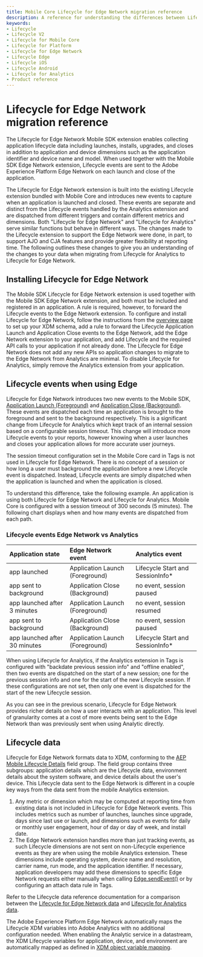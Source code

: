```yaml
---
title: Mobile Core Lifecycle for Edge Network migration reference
description: A reference for understanding the differences between Lifecycle for Edge Network vs Lifecycle for Analytics.
keywords:
- Lifecycle
- Lifecycle V2
- Lifecycle for Mobile Core
- Lifecycle for Platform
- Lifecycle for Edge Network
- Lifecycle Edge
- Lifecycle iOS
- Lifecycle Android
- Lifecycle for Analytics
- Product reference
---
```


# Lifecycle for Edge Network migration reference

The Lifecycle for Edge Network Mobile SDK extension enables collecting application lifecycle data including launches, installs, upgrades, and closes in addition to application and device dimensions such as the application identifier and device name and model. When used together with the Mobile SDK Edge Network extension, Lifecycle events are sent to the Adobe Experience Platform Edge Network on each launch and close of the application.

The Lifecycle for Edge Network extension is built into the existing Lifecycle extension bundled with Mobile Core and introduces new events to capture when an application is launched and closed. These events are separate and distinct from the Lifecycle events handled by the Analytics extension and are dispatched from different triggers and contain different metrics and dimensions. Both "Lifecycle for Edge Network" and "Lifecycle for Analytics" serve similar functions but behave in different ways. The changes made to the Lifecycle extension to support the Edge Network were done, in part, to support AJO and CJA features and provide greater flexibility at reporting time. The following outlines these changes to give you an understanding of the changes to your data when migrating from Lifecycle for Analytics to Lifecycle for Edge Network.

## Installing Lifecycle for Edge Network

The Mobile SDK Lifecycle for Edge Network extension is used together with the Mobile SDK Edge Network extension, and both must be included and registered in an application. A rule is required, however, to forward the Lifecycle events to the Edge Network extension. To configure and install Lifecycle for Edge Network, follow the instructions from the [overview page](../lifecycle-for-edge-network/index.md#configure-and-install-lifecycle-for-edge-network) to set up your XDM schema, add a rule to forward the Lifecycle Application Launch and Application Close events to the Edge Network, add the Edge Network extension to your application, and add Lifecycle and the required API calls to your application if not already done. The Lifecycle for Edge Network does not add any new APIs so application changes to migrate to the Edge Network from Analytics are minimal. To disable Lifecycle for Analytics, simply remove the Analytics extension from your application.

## Lifecycle events when using Edge

Lifecycle for Edge Network introduces two new events to the Mobile SDK, [Application Launch (Foreground)](../../home/base/mobile-core/lifecycle/event-reference.md#lifecycle-application-foreground) and [Application Close (Background)](../../home/base/mobile-core/lifecycle/event-reference.md#lifecycle-application-background). These events are dispatched each time an application is brought to the foreground and sent to the background respectively. This is a significant change from Lifecycle for Analytics which kept track of an internal session based on a configurable session timeout. This change will introduce more Lifecycle events to your reports, however knowing when a user launches and closes your application allows for more accurate user journeys.

The session timeout configuration set in the Mobile Core card in Tags is not used in Lifecycle for Edge Network. There is no concept of a session or how long a user must background the application before a new Lifecycle event is dispatched. Instead, Lifecycle events are simply dispatched when the application is launched and when the application is closed.

To understand this difference, take the following example. An application is using both Lifecycle for Edge Network and Lifecycle for Analytics. Mobile Core is configured with a session timeout of 300 seconds (5 minutes). The following chart displays when and how many events are dispatched from each path.

### Lifecycle events Edge Network vs Analytics

| **Application state** | **Edge Network event** | **Analytics event** |
| :--- | :--- | :--- |
| app launched | Application Launch (Foreground)  | Lifecycle Start and SessionInfo* |
| app sent to background | Application Close (Background) | no event, session paused |
| app launched after 3 minutes | Application Launch (Foreground) | no event, session resumed |
| app sent to background | Application Close (Background) | no event, session paused |
| app launched after 30 minutes | Application Launch (Foreground) | Lifecycle Start and SessionInfo* |

<InlineAlert variant="info" slots="text"/>

When using Lifecycle for Analytics, if the Analytics extension in Tags is configured with "backdate previous session info" and "offline enabled", then two events are dispatched on the start of a new session; one for the previous session info and one for the start of the new Lifecycle session. If these configurations are not set, then only one event is dispatched for the start of the new Lifecycle session.

As you can see in the previous scenario, Lifecycle for Edge Network provides richer details on how a user interacts with an application. This level of granularity comes at a cost of more events being sent to the Edge Network than was previously sent when using Analytic directly.

## Lifecycle data

Lifecycle for Edge Network formats data to XDM, conforming to the [AEP Mobile Lifecycle Details](https://github.com/adobe/xdm/blob/master/docs/reference/adobe/experience/aep-mobile-lifecycle-details.schema.md) field group. The field group contains three subgroups: application details which are the Lifecycle data, environment details about the system software, and device details about the user's device. This Lifecycle data sent to the Edge Network is different in a couple key ways from the data sent from the mobile Analytics extension.

1. Any metric or dimension which may be computed at reporting time from existing data is not included in Lifecycle for Edge Network events. This includes metrics such as number of launches, launches since upgrade, days since last use or launch, and dimensions such as events for daily or monthly user engagement, hour of day or day of week, and install date.
2. The Edge Network extension handles more than just tracking events, as such Lifecycle dimensions are not sent on non-Lifecycle experience events as they are when using the mobile Analytics extension. These dimensions include operating system, device name and resolution, carrier name, run mode, and the application identifier. If necessary, application developers may add these dimensions to specific Edge Network requests either manually when calling [Edge.sendEvent()](../edge-network/api-reference.md#sendevent) or by configuring an attach data rule in Tags.

Refer to the Lifecycle data reference documentation for a comparison between the [Lifecycle for Edge Network data](./metrics.md) and [Lifecycle for Analytics data](../../home/base/mobile-core/lifecycle/metrics.md).

<InlineAlert variant="info" slots="text"/>

The Adobe Experience Platform Edge Network automatically maps the Lifecycle XDM variables into Adobe Analytics with no additional configuration needed. When enabling the Analytic service in a datastream, the XDM Lifecycle variables for application, device, and environment are automatically mapped as defined in [XDM object variable mapping](https://experienceleague.adobe.com/en/docs/analytics/implementation/aep-edge/xdm-var-mapping).
